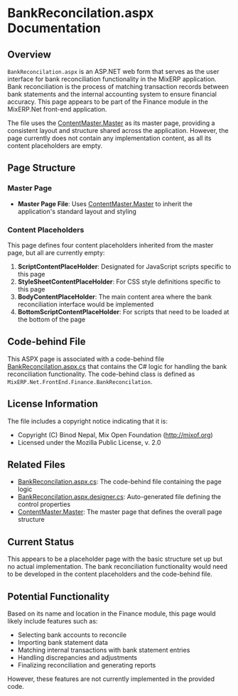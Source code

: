 # BankReconcilation.aspx Documentation

## Overview
`BankReconcilation.aspx` is an ASP.NET web form that serves as the user interface for bank reconciliation functionality in the MixERP application. Bank reconciliation is the process of matching transaction records between bank statements and the internal accounting system to ensure financial accuracy. This page appears to be part of the Finance module in the MixERP.Net front-end application.

The file uses the [ContentMaster.Master](../ContentMaster.Master.md) as its master page, providing a consistent layout and structure shared across the application. However, the page currently does not contain any implementation content, as all its content placeholders are empty.

## Page Structure

### Master Page
- **Master Page File**: Uses [ContentMaster.Master](../ContentMaster.Master.md) to inherit the application's standard layout and styling

### Content Placeholders
This page defines four content placeholders inherited from the master page, but all are currently empty:

1. **ScriptContentPlaceHolder**: Designated for JavaScript scripts specific to this page
2. **StyleSheetContentPlaceHolder**: For CSS style definitions specific to this page
3. **BodyContentPlaceHolder**: The main content area where the bank reconciliation interface would be implemented
4. **BottomScriptContentPlaceHolder**: For scripts that need to be loaded at the bottom of the page

## Code-behind File
This ASPX page is associated with a code-behind file [BankReconcilation.aspx.cs](BankReconcilation.aspx.cs.md) that contains the C# logic for handling the bank reconciliation functionality. The code-behind class is defined as `MixERP.Net.FrontEnd.Finance.BankReconcilation`.

## License Information
The file includes a copyright notice indicating that it is:
- Copyright (C) Binod Nepal, Mix Open Foundation (http://mixof.org)
- Licensed under the Mozilla Public License, v. 2.0

## Related Files
- [BankReconcilation.aspx.cs](BankReconcilation.aspx.cs.md): The code-behind file containing the page logic
- [BankReconcilation.aspx.designer.cs](BankReconcilation.aspx.designer.cs.md): Auto-generated file defining the control properties
- [ContentMaster.Master](../ContentMaster.Master.md): The master page that defines the overall page structure

## Current Status
This appears to be a placeholder page with the basic structure set up but no actual implementation. The bank reconciliation functionality would need to be developed in the content placeholders and the code-behind file.

## Potential Functionality
Based on its name and location in the Finance module, this page would likely include features such as:
- Selecting bank accounts to reconcile
- Importing bank statement data
- Matching internal transactions with bank statement entries
- Handling discrepancies and adjustments
- Finalizing reconciliation and generating reports

However, these features are not currently implemented in the provided code.